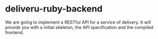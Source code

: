# deliveru-ruby-backend
We are going to implement a RESTful API for a service of delivery. It will provide you with a initial skeleton, the API specification and the compiled frontend.
